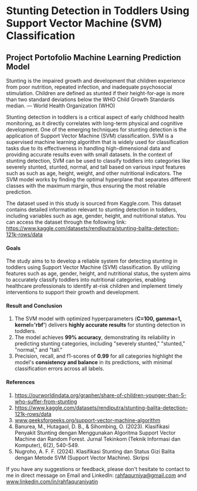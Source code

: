 # Stunting Detection in Toddlers Using Support Vector Machine (SVM) Classification
## Project Portofolio Machine Learning Prediction Model

Stunting is the impaired growth and development that children experience from poor nutrition, repeated infection, and inadequate psychosocial stimulation. Children are defined as stunted if their height-for-age is more than two standard deviations below the WHO Child Growth Standards median.
— World Health Organization (WHO)

Stunting detection in toddlers is a critical aspect of early childhood health monitoring, as it directly correlates with long-term physical and cognitive development. One of the emerging techniques for stunting detection is the application of Support Vector Machine (SVM) classification. SVM is a supervised machine learning algorithm that is widely used for classification tasks due to its effectiveness in handling high-dimensional data and providing accurate results even with small datasets. In the context of stunting detection, SVM can be used to classify toddlers into categories like severely stunted, stunted, normal, and tall based on various input features such as such as age, height, weight, and other nutritional indicators.  The SVM model works by finding the optimal hyperplane that separates different classes with the maximum margin, thus ensuring the most reliable prediction. 

The dataset used in this study is sourced from Kaggle.com. This dataset contains detailed information relevant to stunting detection in toddlers, including variables such as age, gender, height, and nutritional status. You can access the dataset through the following link: https://www.kaggle.com/datasets/rendiputra/stunting-balita-detection-121k-rows/data 

#### Goals
The study aims to to develop a reliable system for detecting stunting in toddlers using Support Vector Machine (SVM) classification. By utilizing features such as age, gender, height, and nutritional status, the system aims to accurately classify toddlers into nutritional categories, enabling healthcare professionals to identify at-risk children and implement timely interventions to support their growth and development.

#### Result and Conclusion
1. The SVM model with optimized hyperparameters (**C=100, gamma=1, kernel='rbf'**) delivers **highly accurate results** for stunting detection in toddlers.  
2. The model achieves **99% accuracy**, demonstrating its reliability in predicting stunting categories, including "severely stunted," "stunted," "normal," and "tall."  
3. Precision, recall, and f1-scores of **0.99** for all categories highlight the model's **consistency and balance** in its predictions, with minimal classification errors across all labels.


#### References
1. https://ourworldindata.org/grapher/share-of-children-younger-than-5-who-suffer-from-stunting
2. https://www.kaggle.com/datasets/rendiputra/stunting-balita-detection-121k-rows/data
3. www.geeksforgeeks.org/support-vector-machine-algorithm
4. Banurea, M., Hutagaol, D. B., & Sihombing, O. (2023). Klasifikasi Penyakit Stunting dengan Menggunakan Algoritma Support Vector Machine dan Random Forest. Jurnal Tekinkom (Teknik Informasi dan Komputer), 6(2), 540-549.
5. Nugroho, A. F. F. (2024). Klasifikasi Stunting dan Status Gizi Balita dengan Metode SVM (Support Vector Machine). Skripsi


If you have any suggestions or feedback, please don't hesitate to contact to me in direct message on Email and LinkedIn:
rahfaqurniya@gmail.com and www.linkedin.com/in/rahfaquraniyatin
